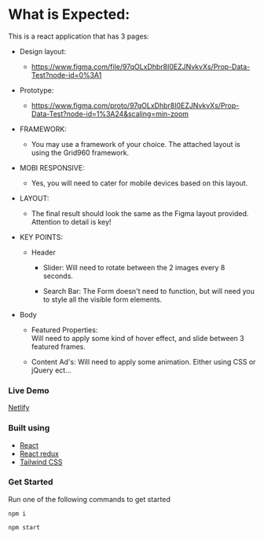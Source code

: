 # What is Expected:
This is a react application that has 3 pages:
- Design layout: 
	* https://www.figma.com/file/97qOLxDhbr8I0EZJNvkvXs/Prop-Data-Test?node-id=0%3A1

- Prototype: 
	* https://www.figma.com/proto/97qOLxDhbr8I0EZJNvkvXs/Prop-Data-Test?node-id=1%3A24&scaling=min-zoom


- FRAMEWORK:
  * You may use a framework of your choice. The attached layout is using the Grid960 framework.

- MOBI RESPONSIVE:
  	* Yes, you will need to cater for mobile devices based on this layout.

- LAYOUT: 
 	 * The final result should look the same as the Figma layout provided. Attention to detail is key!

- KEY POINTS:
   	* Header
		 - Slider: 
			Will need to rotate between the 2 images every 8 seconds.

		 - Search Bar:
			The Form doesn't need to function, but will need you to style all the visible form elements.

- Body
	 *  Featured Properties:  
		Will need to apply some kind of hover effect, and slide between 3 featured frames.

	 *  Content Ad's: 
		Will need to apply some animation. Either using CSS or jQuery ect...

### Live Demo
[Netlify](https://633b0fef9d60300046ef1058--react-spacex-app.netlify.app)
### Built using

- [React](https://handsonreact.com/docs/labs/react-tutorial-typescript)
- [React redux](https://react-redux.js.org/)
- [Tailwind CSS](https://tailwindcss.com/docs/installation)

### Get Started
Run one of the following commands to get started
```
npm i

npm start
```
